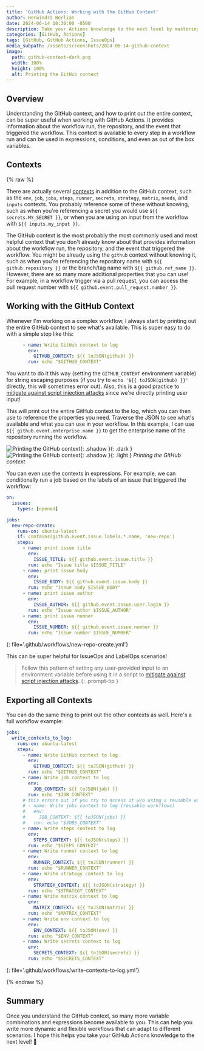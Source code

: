 ```yaml
---
title: 'GitHub Actions: Working with the GitHub Context'
author: Herwindra Berlian
date: 2024-06-14 10:30:00 -0500
description: Take your Actions knowledge to the next level by mastering the GitHub context
categories: [GitHub, Actions]
tags: [GitHub, GitHub Actions, IssueOps]
media_subpath: /assets/screenshots/2024-06-14-github-context
image:
  path: github-context-dark.png
  width: 100%
  height: 100%
  alt: Printing the GitHub context
---
```


## Overview

Understanding the GitHub context, and how to print out the entire context, can be super useful when working with GitHub Actions. It provides information about the workflow run, the repository, and the event that triggered the workflow. This context is available to every step in a workflow run and can be used in expressions, conditions, and even as out of the box variables.

## Contexts

{% raw %}

There are actually several [contexts](https://docs.github.com/en/actions/learn-github-actions/contexts) in addition to the GitHub context, such as the `env`, `job`, `jobs`, `steps`, `runner`, `secrets`, `strategy`, `matrix`, `needs`, and `inputs` contexts. You probably reference some of these without knowing, such as when you're referencing a secret you would use `${{ secrets.MY_SECRET }}`, or when you are using an input from the workflow with `${{ inputs.my_input }}`.

The GitHub context is the most probably the most commonly used and most helpful context that you don't already know about that provides information about the workflow run, the repository, and the event that triggered the workflow. You might be already using the `github` context without knowing it, such as when you're referencing the repository name with `${{ github.repository }}` or the branch/tag name with `${{ github.ref_name }}`. However, there are so many more additional properties that you can use! For example, in a workflow trigger via a pull request, you can access the pull request number with `${{ github.event.pull_request.number }}`.

## Working with the GitHub Context

Whenever I'm working on a complex workflow, I always start by printing out the entire GitHub context to see what's available. This is super easy to do with a simple step like this:

```yaml
      - name: Write GitHub context to log
        env:
          GITHUB_CONTEXT: ${{ toJSON(github) }}
        run: echo "$GITHUB_CONTEXT"
```

You want to do it this way (setting the `GITHUB_CONTEXT` environment variable) for string escaping purposes (if you try to `echo '${{ toJSON(github) }}'` directly, this will sometimes error out). Also, this is a good practice to [mitigate against script injection attacks](https://docs.github.com/en/actions/security-guides/security-hardening-for-github-actions#good-practices-for-mitigating-script-injection-attacks) since we're directly printing user input!

This will print out the entire GitHub context to the log, which you can then use to reference the properties you need. Traverse the JSON to see what's available and what you can use in your workflow. In this example, I can use `${{ github.event.enterprise.name }}` to get the enterprise name of the repository running the workflow.

![Printing the GitHub context](github-context-dark.png){: .shadow }{: .dark }
![Printing the GitHub context](github-context-light.png){: .shadow }{: .light }
_Printing the GitHub context_

You can even use the contexts in expressions. For example, we can conditionally run a job based on the labels of an issue that triggered the workflow:

```yml
on:
  issues:
    types: [opened]

jobs:
  new-repo-create:
    runs-on: ubuntu-latest
    if: contains(github.event.issue.labels.*.name, 'new-repo')
    steps:
      - name: print issue title
        env:
          ISSUE_TITLE: ${{ github.event.issue.title }}
        run: echo "Issue title $ISSUE_TITLE"
      - name: print issue body
        env:
          ISSUE_BODY: ${{ github.event.issue.body }}
        run: echo "Issue body $ISSUE_BODY"
      - name: print issue author
        env:
          ISSUE_AUTHOR: ${{ github.event.issue.user.login }}
        run: echo "Issue author $ISSUE_AUTHOR"
      - name: print issue number
        env:
          ISSUE_NUMBER: ${{ github.event.issue.number }}
        run: echo "Issue number $ISSUE_NUMBER"
```
{: file='.github/workflows/new-repo-create.yml'}

This can be super helpful for IssueOps and LabelOps scenarios!

> Follow this pattern of setting any user-provided input to an environment variable before using it in a script to [mitigate against script injection attacks](https://docs.github.com/en/actions/security-guides/security-hardening-for-github-actions#good-practices-for-mitigating-script-injection-attacks).
{: .prompt-tip }

## Exporting all Contexts

You can do the same thing to print out the other contexts as well. Here's a full workflow example:

```yml
jobs:
  write_contexts_to_log:
    runs-on: ubuntu-latest
    steps:
      - name: Write GitHub context to log
        env:
          GITHUB_CONTEXT: ${{ toJSON(github) }}
        run: echo "$GITHUB_CONTEXT"
      - name: Write job context to log
        env:
          JOB_CONTEXT: ${{ toJSON(job) }}
        run: echo "$JOB_CONTEXT"
      # this errors out if you try to access it w/o using a reusable workflow
      # - name: Write jobs context to log (reusable workflows)
      #   env:
      #     JOB_CONTEXT: ${{ toJSON(jobs) }}
      #   run: echo "$JOBS_CONTEXT"
      - name: Write steps context to log
        env:
          STEPS_CONTEXT: ${{ toJSON(steps) }}
        run: echo "$STEPS_CONTEXT"
      - name: Write runner context to log
        env:
          RUNNER_CONTEXT: ${{ toJSON(runner) }}
        run: echo "$RUNNER_CONTEXT"
      - name: Write strategy context to log
        env:
          STRATEGY_CONTEXT: ${{ toJSON(strategy) }}
        run: echo "$STRATEGY_CONTEXT"
      - name: Write matrix context to log
        env:
          MATRIX_CONTEXT: ${{ toJSON(matrix) }}
        run: echo "$MATRIX_CONTEXT"
      - name: Write env context to log
        env:
          ENV_CONTEXT: ${{ toJSON(env) }}
        run: echo "$ENV_CONTEXT"
      - name: Write secrets context to log
        env:
          SECRETS_CONTEXT: ${{ toJSON(secrets) }}
        run: echo "$SECRETS_CONTEXT"
```
{: file='.github/workflows/write-contexts-to-log.yml'}

{% endraw %}

## Summary

Once you understand the GitHub context, so many more variable combinations and expressions become available to you. This can help you write more dynamic and flexible workflows that can adapt to different scenarios. I hope this helps you take your GitHub Actions knowledge to the next level! 🚀
